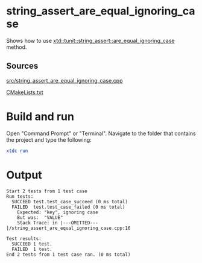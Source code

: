 # string_assert_are_equal_ignoring_case

Shows how to use [xtd::tunit::string_assert::are_equal_ignoring_case](https://gammasoft71.github.io/xtd/reference_guides/latest/classxtd_1_1tunit_1_1string__assert.html#aad86b74256b792f6bb7e752303d94ca4) method.

## Sources

[src/string_assert_are_equal_ignoring_case.cpp](src/string_assert_are_equal_ignoring_case.cpp)

[CMakeLists.txt](CMakeLists.txt)

# Build and run

Open "Command Prompt" or "Terminal". Navigate to the folder that contains the project and type the following:

```cmake
xtdc run
```

# Output

```
Start 2 tests from 1 test case
Run tests:
  SUCCEED test.test_case_succeed (0 ms total)
  FAILED  test.test_case_failed (0 ms total)
    Expected: "key", ignoring case
    But was:  "VALUE"
    Stack Trace: in |---OMITTED---|/string_assert_are_equal_ignoring_case.cpp:16

Test results:
  SUCCEED 1 test.
  FAILED  1 test.
End 2 tests from 1 test case ran. (0 ms total)
```
